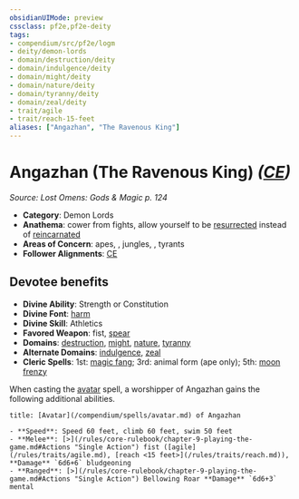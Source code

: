 ```yaml
---
obsidianUIMode: preview
cssclass: pf2e,pf2e-deity
tags:
- compendium/src/pf2e/logm
- deity/demon-lords
- domain/destruction/deity
- domain/indulgence/deity
- domain/might/deity
- domain/nature/deity
- domain/tyranny/deity
- domain/zeal/deity
- trait/agile
- trait/reach-15-feet
aliases: ["Angazhan", "The Ravenous King"]
---
```

# Angazhan (The Ravenous King) *([CE](/rules/traits/chaotic-evil-b1.md))*  
*Source: Lost Omens: Gods & Magic p. 124*  

- **Category**: Demon Lords
- **Anathema**: cower from fights, allow yourself to be [resurrected](/compendium/spells/rituals/resurrect.md) instead of [reincarnated](/compendium/spells/rituals/reincarnate-apg.md)
- **Areas of Concern**: apes, , jungles, , tyrants
- **Follower Alignments**: [CE](/rules/traits/chaotic-evil-b1.md)

## Devotee benefits

- **Divine Ability**: Strength or Constitution
- **Divine Font**: [harm](/compendium/spells/harm.md)
- **Divine Skill**: Athletics
- **Favored Weapon**: fist, [spear](/compendium/equipment/items/spear.md)
- **Domains**: [destruction](/compendium/setting/domains.md#Destruction), [might](/compendium/setting/domains.md#Might), [nature](/compendium/setting/domains.md#Nature), [tyranny](/compendium/setting/domains.md#Tyranny)
- **Alternate Domains**: [indulgence](/compendium/setting/domains.md#Indulgence), [zeal](/compendium/setting/domains.md#Zeal)
- **Cleric Spells**: 1st: [magic fang](/compendium/spells/magic-fang.md); 3rd: animal form (ape only); 5th: [moon frenzy](/compendium/spells/moon-frenzy.md)

When casting the [avatar](/compendium/spells/avatar.md) spell, a worshipper of Angazhan gains the following additional abilities.

```ad-embed-avatar
title: [Avatar](/compendium/spells/avatar.md) of Angazhan

- **Speed**: Speed 60 feet, climb 60 feet, swim 50 feet
- **Melee**: [>](/rules/core-rulebook/chapter-9-playing-the-game.md#Actions "Single Action") fist ([agile](/rules/traits/agile.md), [reach <15 feet>](/rules/traits/reach.md)), **Damage** `6d6+6` bludgeoning
- **Ranged**: [>](/rules/core-rulebook/chapter-9-playing-the-game.md#Actions "Single Action") Bellowing Roar **Damage** `6d6+3` mental
```